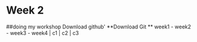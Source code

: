 # Week 2
##doing my workshop
Download github'
**Download Git **
week1 - week2 - week3 - week4 | c1 | c2 | c3
